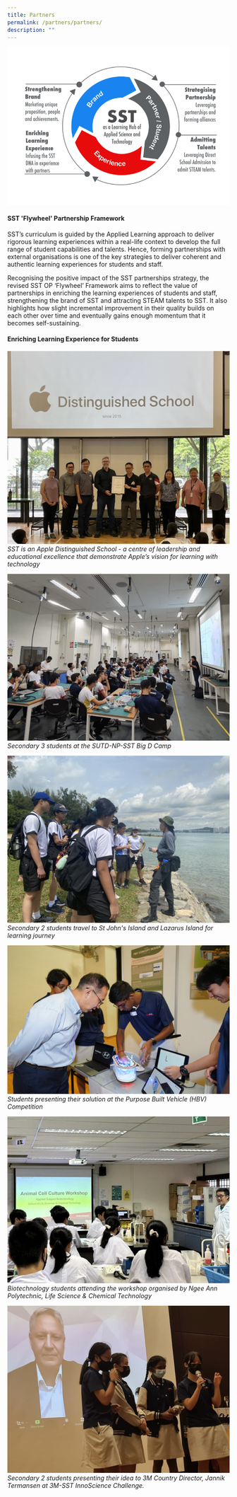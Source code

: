 ```yaml
---
title: Partners
permalink: /partners/partners/
description: ""
---
```

![](/images/Partnership%20Framework.png)

#### SST 'Flywheel' Partnership Framework
SST’s curriculum is guided by the Applied Learning approach to deliver rigorous learning experiences within a real-life context to develop the full range of student capabilities and talents. Hence, forming partnerships with external organisations is one of the key strategies to deliver coherent and authentic learning experiences for students and staff. 

Recognising the positive impact of the SST partnerships strategy, the revised SST OP ‘Flywheel’ Framework aims to reflect the value of partnerships in enriching the learning experiences of students and staff, strengthening the brand of SST and attracting STEAM talents to SST. It also highlights how slight incremental improvement in their quality builds on each other over time and eventually gains enough momentum that it becomes self-sustaining.

#### Enriching Learning Experience for Students

![](/images/Partnership/ADS%20Photo.jpeg)
*SST is an Apple Distinguished School - a centre of leadership and educational excellence that demonstrate Apple’s vision for learning with technology*


![](/images/Partnership/SUTD-NP-SST%20Big%20D%20Camp.jpeg)
*Secondary 3 students at the SUTD-NP-SST Big D Camp*

![](/images/Partnership/S2%20Learning%20Journey%20-%20St%20John's%20&%20Lazarus%20Islands.jpeg) *Secondary 2  students travel to St John's Island and Lazarus Island for learning journey*

![](/images/Partnership/HGMICS%20PBV%20Competition.jpg)
*Students presenting their solution at the Purpose Built Vehicle (HBV) Competition*

![](/images/Partnership/Workshop%20by%20NP%20LifeScience%20&%20Chemical%20Technology.jpeg)
*Biotechnology students attending the workshop organised by Ngee Ann Polytechnic, Life Science & Chemical Technology*

![](/images/Partnership/InnoScience%202.jpeg)
*Secondary 2 students presenting their idea to 3M Country Director, Jannik Termansen at 3M-SST InnoScience Challenge.*